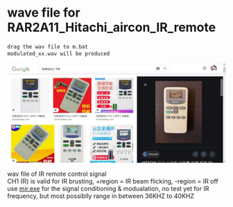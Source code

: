 
# wave file for RAR2A11_Hitachi_aircon_IR_remote
```
drag the wav file to m.bat
modulated_xx.wav will be produced  
```   

![RAR2A11_Hitachi_aircon_IR_remote.JPG](RAR2A11_Hitachi_aircon_IR_remote.JPG) 

wav file of IR remote control signal  
CH1 (R) is valid for IR brusting, +region = IR beam flicking, -region = IR off  
use [mir.exe](https://github.com/xiaolaba/IR-remote-control-code/releases/download/1.0/mir.exe) for the signal conditioning & modualation, no test yet for IR frequency, but most possiblly range in between 36KHZ to 40KHZ  
